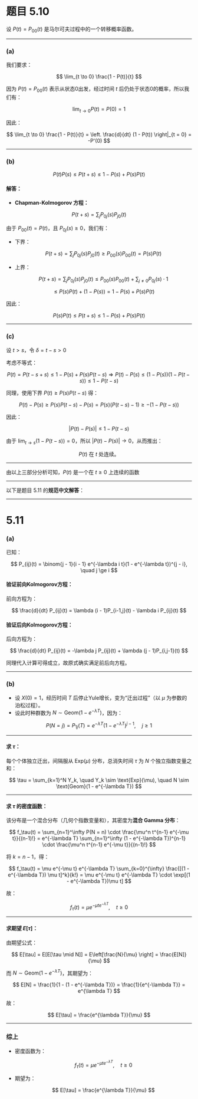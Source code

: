 # 题目 5.10

设 $P(t) = P_{00}(t)$ 是马尔可夫过程中的一个转移概率函数。

---

### **(a)**

我们要求：

$$
\lim_{t \to 0} \frac{1 - P(t)}{t}
$$

因为 $P(t) = P_{00}(t)$ 表示从状态0出发，经过时间 $t$ 后仍处于状态0的概率，所以我们有：

$$
\lim_{t \to 0} P(t) = P(0) = 1
$$

因此：

$$
\lim_{t \to 0} \frac{1 - P(t)}{t} = \left. \frac{d}{dt} (1 - P(t)) \right|_{t = 0} = -P'(0)
$$


---

### **(b)**

$$
P(t)P(s) \leq P(t + s) \leq 1 - P(s) + P(s)P(t)
$$

#### **解答：**

* **Chapman-Kolmogorov 方程：**

$$
P(t + s) = \sum_{j} P_{0j}(s)P_{j0}(t)
$$

由于 $P_{00}(t) = P(t)$，且 $P_{0j}(s) \geq 0$，我们有：

* 下界：

  $$
  P(t + s) = \sum_j P_{0j}(s)P_{j0}(t) \geq P_{00}(s)P_{00}(t) = P(s)P(t)
  $$

* 上界：

  $$
  P(t + s) = \sum_j P_{0j}(s)P_{j0}(t) \leq P_{00}(s)P_{00}(t) + \sum_{j \neq 0} P_{0j}(s) \cdot 1
  $$

  $$
  \leq P(s)P(t) + (1 - P(s)) = 1 - P(s) + P(s)P(t)
  $$

因此：

$$
P(s)P(t) \leq P(t + s) \leq 1 - P(s) + P(s)P(t)
$$

---

### **(c)**


设 $t > s$，令 $\delta = t - s > 0$

考虑不等式：

$$
P(t) = P(t - s + s) \leq 1 - P(s) + P(s)P(t - s)
\Rightarrow P(t) - P(s) \leq (1 - P(s))(1 - P(t - s)) \leq 1 - P(t - s)
$$

同理，使用下界 $P(t) \geq P(s)P(t - s)$ 得：

$$
P(t) - P(s) \geq P(s)P(t - s) - P(s) = P(s)(P(t - s) - 1) \geq - (1 - P(t - s))
$$

因此：

$$
|P(t) - P(s)| \leq 1 - P(t - s)
$$

由于 $\lim_{t \to s} (1 - P(t - s)) = 0$，所以 $|P(t) - P(s)| \to 0$，从而推出：

$$
P(t) \text{ 在 } t \text{ 处连续。}
$$

---


由以上三部分分析可知，$P(t)$ 是一个在 $t \geq 0$ 上连续的函数

---

以下是题目 5.11 的**规范中文解答**：

---

# 5.11
### **(a)** 

已知：

$$
P_{ij}(t) = \binom{j - 1}{i - 1} e^{-\lambda i t}(1 - e^{-\lambda t})^{j - i}, \quad j \ge i
$$

#### **验证前向Kolmogorov方程：**

前向方程为：

$$
\frac{d}{dt} P_{ij}(t) = \lambda (i - 1)P_{i-1,j}(t) - \lambda i P_{ij}(t)
$$


#### **验证后向Kolmogorov方程：**

后向方程为：

$$
\frac{d}{dt} P_{ij}(t) = -\lambda j P_{ij}(t) + \lambda (j - 1)P_{i,j-1}(t)
$$

同理代入计算可得成立，故原式确实满足前后向方程。

---

### **(b)**

* 设 $X(0) = 1$，经历时间 $T$ 后停止Yule增长，变为“迁出过程”（以 $\mu$ 为参数的泊松过程）。
* 设此时种群数为 $N \sim \text{Geom}(1 - e^{-\lambda T})$，因为：

$$
P(N = j) = P_{1j}(T) = e^{-\lambda T}(1 - e^{-\lambda T})^{j - 1}, \quad j \ge 1
$$

---

#### **求 $\tau$：**

每个个体独立迁出，间隔服从 $\text{Exp}(\mu)$ 分布，总消失时间 $\tau$ 为 $N$ 个独立指数变量之和：

$$
\tau = \sum_{k=1}^N Y_k, \quad Y_k \sim \text{Exp}(\mu), \quad N \sim \text{Geom}(1 - e^{-\lambda T})
$$

---

#### **求 $\tau$ 的密度函数：**

该分布是一个混合分布（几何个指数变量和），其密度为**混合 Gamma 分布**：

$$
f_\tau(t) = \sum_{n=1}^\infty P(N = n) \cdot \frac{\mu^n t^{n-1} e^{-\mu t}}{(n-1)!}
= e^{-\lambda T} \sum_{n=1}^\infty (1 - e^{-\lambda T})^{n-1} \cdot \frac{\mu^n t^{n-1} e^{-\mu t}}{(n-1)!}
$$

将 $k = n-1$，得：

$$
f_\tau(t) = \mu e^{-\mu t} e^{-\lambda T} \sum_{k=0}^{\infty} \frac{[(1 - e^{-\lambda T}) \mu t]^k}{k!}
= \mu e^{-\mu t} e^{-\lambda T} \cdot \exp[(1 - e^{-\lambda T})\mu t]
$$

故：

$$
f_\tau(t) = \mu e^{-\mu t e^{-\lambda T}}, \quad t \ge 0
$$

---

#### **求期望 $E[\tau]$：**

由期望公式：

$$
E[\tau] = E[E[\tau \mid N]] = E\left[\frac{N}{\mu} \right] = \frac{E[N]}{\mu}
$$

而 $N \sim \text{Geom}(1 - e^{-\lambda T})$，其期望为：

$$
E[N] = \frac{1}{1 - (1 - e^{-\lambda T})} = \frac{1}{e^{-\lambda T}} = e^{\lambda T}
$$

故：

$$
E[\tau] = \frac{e^{\lambda T}}{\mu}
$$

---

### **综上**

* 密度函数为：

  $$
  f_\tau(t) = \mu e^{-\mu t e^{-\lambda T}}, \quad t \ge 0
  $$
* 期望为：

  $$
  E[\tau] = \frac{e^{\lambda T}}{\mu}
  $$


